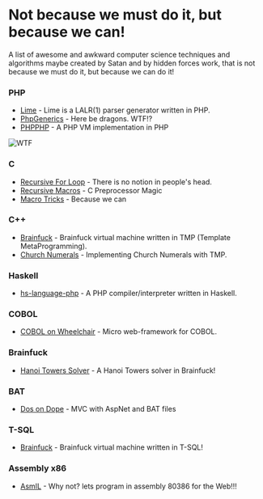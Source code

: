 # Not because we must do it, but because we can!

A list of awesome and awkward computer science techniques and algorithms maybe created by Satan and by hidden forces
work, that is not because we must do it, but because we can do  it!

### PHP

- [Lime](https://github.com/rvanvelzen/lime) - Lime is a LALR(1) parser generator written in PHP.
- [PhpGenerics](https://github.com/ircmaxell/PhpGenerics) - Here be dragons. WTF!?
- [PHPPHP](https://github.com/ircmaxell/PHPPHP) - A PHP VM implementation in PHP

![WTF](https://camo.githubusercontent.com/aa631acd95c920ad20c1ab52bbbc82c8299b8dce/687474703a2f2f692e737461636b2e696d6775722e636f6d2f4a61724a302e6a7067)

### C

- [Recursive For Loop](http://cboard.cprogramming.com/c-programming/110403-generalized-recursive-loop.html) - There is no notion in people's head.
- [Recursive Macros](http://jhnet.co.uk/articles/cpp_magic) - C Preprocessor Magic
- [Macro Tricks](https://github.com/pfultz2/Cloak/wiki/C-Preprocessor-tricks,-tips,-and-idioms) - Because we can

### C++

- [Brainfuck](https://github.com/knome/metabrainfuck/blob/master/bf.cpp) - Brainfuck virtual machine written in TMP (Template MetaProgramming).
- [Church Numerals](http://kukuruku.co/hub/cpp/interpreting-when-compiling-or-an-alternative-understanding-of-lambdas-in-c-11) - Implementing Church Numerals with TMP.

### Haskell

- [hs-language-php](https://github.com/jhartikainen/hs-language-php) - A PHP compiler/interpreter written in Haskell.

### COBOL

- [COBOL on Wheelchair](https://github.com/azac/cobol-on-wheelchair) - Micro web-framework for COBOL.


### Brainfuck

- [Hanoi Towers Solver](http://esoteric.sange.fi/brainfuck/bf-source/prog/hanoi.bf) - A Hanoi Towers solver in Brainfuck!

### BAT

- [Dos on Dope](https://dod.codeplex.com/) - MVC with AspNet and BAT files

### T-SQL

- [Brainfuck](https://github.com/Coder-666/brainfuck) - Brainfuck virtual machine written in T-SQL!

### Assembly x86

- [AsmIL](http://www.viksoe.dk/code/asmil.htm) - Why not? lets program in assembly 80386 for the Web!!!


